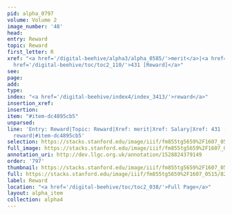 ```yaml
---
pid: alpha_0797
volume: Volume 2
image_number: '48'
head: 
entry: Reward
topic: Reward
first_letter: R
xref: "<a href='/digital-beehive/alpha3/alpha_0585/'>merit</a>|<a href='/digital-beehive/alpha4/alpha_0819/'>Salary</a>|<a
  href='/digital-beehive/toc/toc2_110/'>431 [Reward]</a>"
see: 
page: 
add: 
type: 
index: "<a href='/digital-beehive/index4/index_3413/'>reward</a>"
insertion_xref: 
insertion: 
item: "#item-dc4895cb5"
unparsed: 
line: 'Entry: Reward|Topic: Reward|Xref: merit|Xref: Salary|Xref: 431 [Reward]|Index:
  reward|#item-dc4895cb5'
selection: https://stacks.stanford.edu/image/iiif/fm855tg5659%2F1607_0515/828,2238,2945,583/full/0/default.jpg
full_image: https://stacks.stanford.edu/image/iiif/fm855tg5659%2F1607_0515/full/full/0/default.jpg
annotation_uri: http://dev.llgc.org.uk/annotation/1528824379149
order: '797'
thumbnail: https://stacks.stanford.edu/image/iiif/fm855tg5659%2F1607_0515/828,2238,600,180/250,/0/default.jpg
full: https://stacks.stanford.edu/image/iiif/fm855tg5659%2F1607_0515/828,2238,2945,583/full/0/default.jpg
label: Reward
location: "<a href='/digital-beehive/toc/toc2_038/'>Full Page</a>"
layout: alpha_item
collection: alpha4
---
```

